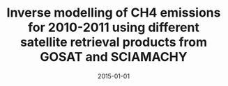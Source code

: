 ---
title: "Inverse modelling of CH<inf>4</inf> emissions for 2010-2011 using different satellite retrieval products from GOSAT and SCIAMACHY"
collection: publications
permalink: /publication/2015-01-01-Alexe2015113
date: 2015-01-01
venue: 'Atmospheric Chemistry and Physics'
paperurl: 'https://doi.org/10.5194/acp-15-113-2015'
citation: 'Alexe et al., <b>Inverse modelling of CH<inf>4</inf> emissions for 2010-2011 using different satellite retrieval products from GOSAT and SCIAMACHY</b>, Atmospheric Chemistry and Physics, 2015, 10.5194/acp-15-113-2015'
---